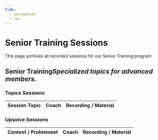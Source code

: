 ```yaml
---
hide:
  - navigation
  - toc
---
```


# Senior Training Sessions

This page archives all recorded sessions for our Senior Training program.

<div class="level-section">
  <h2>Senior Training<em>Specialized topics for advanced members.</em></h2>

  <h3>Topics Sessions</h3>
  <table class="sessions-table">
    <thead>
        <tr>
            <th>Session Topic</th>
            <th>Coach</th>
            <th>Recording / Material</th>
        </tr>
    </thead>
    <tbody>
    </tbody>
  </table>

  <h3>Upsolve Sessions</h3>
  <table class="sessions-table">
    <thead>
        <tr>
            <th>Contest / Problemset</th>
            <th>Coach</th>
            <th>Recording / Material</th>
        </tr>
    </thead>
    <tbody>
    </tbody>
  </table>
</div> 